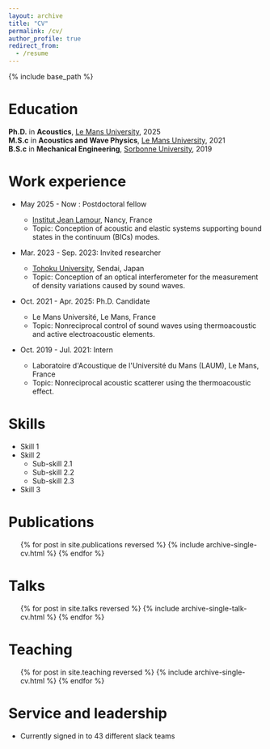 ```yaml
---
layout: archive
title: "CV"
permalink: /cv/
author_profile: true
redirect_from:
  - /resume
---
```


{% include base_path %}

Education
======
 **Ph.D.** in **Acoustics**, [Le Mans University](https://laum.univ-lemans.fr/fr/index.html), 2025  
 **M.S.c** in **Acoustics and Wave Physics**, [Le Mans University](https://www.univ-lemans.fr/fr/formation/catalogue-des-formations/master-lmd-MLMD/sciences-technologies-sante-0004/master-acoustique-IXLYLOF4/parcours-international-master-s-degree-in-wave-physics-acoustics-JR7S4GX9.html), 2021  
 **B.S.c** in **Mechanical Engineering**, [Sorbonne University](https://www.sorbonne-universite.fr/en), 2019


Work experience
======
* May 2025 - Now : Postdoctoral fellow
  * [Institut Jean Lamour](https://ijl.univ-lorraine.fr), Nancy, France
  * Topic: Conception of acoustic and elastic systems supporting bound states in the continuum (BICs) modes.
    
* Mar. 2023 - Sep. 2023: Invited researcher
  * [Tohoku University](http://www.amsd.mech.tohoku.ac.jp/english.html), Sendai, Japan
  * Topic: Conception of an optical interferometer for the measurement of density variations caused by sound waves. 

* Oct. 2021 - Apr. 2025: Ph.D. Candidate
  * Le Mans Université, Le Mans, France
  * Topic: Nonreciprocal control of sound waves using thermoacoustic and active electroacoustic elements.
  
* Oct. 2019 - Jul. 2021: Intern
  * Laboratoire d'Acoustique de l'Université du Mans (LAUM), Le Mans, France
  * Topic: Nonreciprocal acoustic scatterer using the thermoacoustic effect.
  
Skills
======
* Skill 1
* Skill 2
  * Sub-skill 2.1
  * Sub-skill 2.2
  * Sub-skill 2.3
* Skill 3

Publications
======
  <ul>{% for post in site.publications reversed %}
    {% include archive-single-cv.html %}
  {% endfor %}</ul>
  
Talks
======
  <ul>{% for post in site.talks reversed %}
    {% include archive-single-talk-cv.html  %}
  {% endfor %}</ul>
  
Teaching
======
  <ul>{% for post in site.teaching reversed %}
    {% include archive-single-cv.html %}
  {% endfor %}</ul>
  
Service and leadership
======
* Currently signed in to 43 different slack teams
